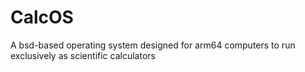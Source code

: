 # CalcOS
A bsd-based operating system designed for arm64 computers to run exclusively as scientific calculators
